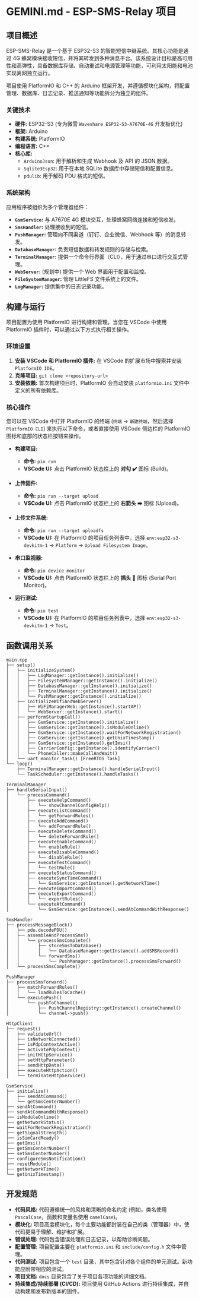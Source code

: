# GEMINI.md - ESP-SMS-Relay 项目

## 项目概述

ESP-SMS-Relay 是一个基于 ESP32-S3 的智能短信中继系统。其核心功能是通过 4G 蜂窝模块接收短信，并将其转发到多种消息平台。该系统设计目标是高可用性和高弹性，具备数据库存储、自动重试和电源管理等功能，可利用太阳能和电池实现离网独立运行。

项目使用 PlatformIO 和 C++ 的 Arduino 框架开发，并遵循模块化架构，将配置管理、数据库、日志记录、推送通知等功能拆分为独立的组件。

### 关键技术

*   **硬件:** ESP32-S3 (专为微雪 `Waveshare ESP32-S3-A7670E-4G` 开发板优化)
*   **框架:** Arduino
*   **构建系统:** PlatformIO
*   **编程语言:** C++
*   **核心库:**
    *   `ArduinoJson`: 用于解析和生成 Webhook 及 API 的 JSON 数据。
    *   `Sqlite3Esp32`: 用于在本地 SQLite 数据库中存储短信和配置信息。
    *   `pdulib`: 用于解码 PDU 格式的短信。

### 系统架构

应用程序被组织为多个管理器组件：

*   **`GsmService`:** 与 A7670E 4G 模块交互，处理蜂窝网络连接和短信收发。
*   **`SmsHandler`:** 处理接收到的短信。
*   **`PushManager`:** 管理向不同渠道（钉钉、企业微信、Webhook 等）的消息转发。
*   **`DatabaseManager`:** 负责短信数据和转发规则的存储与检索。
*   **`TerminalManager`:** 提供一个命令行界面（CLI），用于通过串口进行交互式管理。
*   **`WebServer`:** (规划中) 提供一个 Web 界面用于配置和监控。
*   **`FileSystemManager`:** 管理 LittleFS 文件系统上的文件。
*   **`LogManager`:** 提供集中的日志记录功能。

## 构建与运行

项目配置为使用 PlatformIO 进行构建和管理。当您在 VSCode 中使用 PlatformIO 插件时，可以通过以下方式执行相关操作。

### 环境设置

1.  **安装 VSCode 和 PlatformIO 插件:** 在 VSCode 的扩展市场中搜索并安装 `PlatformIO IDE`。
2.  **克隆项目:** `git clone <repository-url>`
3.  **安装依赖:** 首次构建项目时，PlatformIO 会自动安装 `platformio.ini` 文件中定义的所有依赖库。

### 核心操作

您可以在 VSCode 中打开 PlatformIO 的终端 (`终端` -> `新建终端`，然后选择 `PlatformIO CLI`) 来执行以下命令，或者直接使用 VSCode 侧边栏的 PlatformIO 图标和底部的状态栏按钮来操作。

*   **构建项目:**
    *   **命令:** `pio run`
    *   **VSCode UI:** 点击 PlatformIO 状态栏上的 **对勾 ✔️** 图标 (Build)。

*   **上传固件:**
    *   **命令:** `pio run --target upload`
    *   **VSCode UI:** 点击 PlatformIO 状态栏上的 **右箭头 ➡️** 图标 (Upload)。

*   **上传文件系统:**
    *   **命令:** `pio run --target uploadfs`
    *   **VSCode UI:** 在 PlatformIO 的项目任务列表中，选择 `env:esp32-s3-devkitm-1` -> `Platform` -> `Upload Filesystem Image`。

*   **串口监视器:**
    *   **命令:** `pio device monitor`
    *   **VSCode UI:** 点击 PlatformIO 状态栏上的 **插头 🔌** 图标 (Serial Port Monitor)。

*   **运行测试:**
    *   **命令:** `pio test`
    *   **VSCode UI:** 在 PlatformIO 的项目任务列表中，选择 `env:esp32-s3-devkitm-1` -> `Test`。

## 函数调用关系

```
main.cpp
├── setup()
│   ├── initializeSystem()
│   │   ├── LogManager::getInstance().initialize()
│   │   ├── FilesystemManager::getInstance().initialize()
│   │   ├── DatabaseManager::getInstance().initialize()
│   │   ├── TerminalManager::getInstance().initialize()
│   │   └── PushManager::getInstance().initialize()
│   ├── initializeWifiAndWebServer()
│   │   ├── WiFiManagerWeb::getInstance().startAP()
│   │   └── WebServer::getInstance().start()
│   ├── performStartupCall()
│   │   ├── GsmService::getInstance().initialize()
│   │   ├── GsmService::getInstance().isModuleOnline()
│   │   ├── GsmService::getInstance().waitForNetworkRegistration()
│   │   ├── GsmService::getInstance().getUnixTimestamp()
│   │   ├── GsmService::getInstance().getImsi()
│   │   ├── CarrierConfig::getInstance().identifyCarrier()
│   │   └── PhoneCaller::makeCallAndWait()
│   └── uart_monitor_task() [FreeRTOS Task]
└── loop()
    ├── TerminalManager::getInstance().handleSerialInput()
    └── TaskScheduler::getInstance().handleTasks()

TerminalManager
├── handleSerialInput()
│   └── processCommand()
│       ├── executeHelpCommand()
│       │   └── showChannelConfigHelp()
│       ├── executeListCommand()
│       │   └── getForwardRules()
│       ├── executeAddCommand()
│       │   └── addForwardRule()
│       ├── executeDeleteCommand()
│       │   └── deleteForwardRule()
│       ├── executeEnableCommand()
│       │   └── enableRule()
│       ├── executeDisableCommand()
│       │   └── disableRule()
│       ├── executeTestCommand()
│       │   └── testRule()
│       ├── executeStatusCommand()
│       ├── executeSyncTimeCommand()
│       │   └── GsmService::getInstance().getNetworkTime()
│       ├── executeImportCommand()
│       ├── executeExportCommand()
│       │   └── exportRules()
│       └── executeAtCommand()
│           └── GsmService::getInstance().sendAtCommandWithResponse()

SmsHandler
├── processMessageBlock()
│   ├── pdu.decodePDU()
│   ├── assembleAndProcessSms()
│   │   └── processSmsComplete()
│   │       ├── storeSmsToDatabase()
│   │       │   └── DatabaseManager::getInstance().addSMSRecord()
│   │       └── forwardSms()
│   │           └── PushManager::getInstance().processSmsForward()
│   └── processSmsComplete()

PushManager
├── processSmsForward()
│   ├── matchForwardRules()
│   │   └── loadRulesToCache()
│   └── executePush()
│       └── pushToChannel()
│           ├── PushChannelRegistry::getInstance().createChannel()
│           └── channel->push()

HttpClient
├── request()
│   ├── validateUrl()
│   ├── isNetworkConnected()
│   ├── isPdpContextActive()
│   ├── activatePdpContext()
│   ├── initHttpService()
│   ├── setHttpParameter()
│   ├── sendHttpData()
│   ├── executeHttpAction()
│   └── terminateHttpService()

GsmService
├── initialize()
│   ├── sendAtCommand()
│   └── getSmsCenterNumber()
├── sendAtCommand()
├── sendAtCommandWithResponse()
├── isModuleOnline()
├── getNetworkStatus()
├── waitForNetworkRegistration()
├── getSignalStrength()
├── isSimCardReady()
├── getImsi()
├── getSmsCenterNumber()
├── setSmsCenterNumber()
├── configureSmsNotification()
├── resetModule()
├── getNetworkTime()
└── getUnixTimestamp()
```

## 开发规范

*   **代码风格:** 代码遵循统一的风格和清晰的命名约定 (例如，类名使用 `PascalCase`，函数和变量名使用 `camelCase`)。
*   **模块化:** 项目高度模块化，每个主要功能都封装在自己的类（管理器）中，使代码更易于理解、维护和扩展。
*   **错误处理:** 代码包含错误处理和日志记录，以帮助诊断问题。
*   **配置管理:** 项目配置主要在 `platformio.ini` 和 `include/config.h` 文件中管理。
*   **代码测试:** 项目包含一个 `test` 目录，其中包含针对各个组件的单元测试。新功能应附带相应的测试。
*   **项目文档:** `docs` 目录包含了关于项目各项功能的详细文档。
*   **持续集成/持续部署 (CI/CD):** 项目使用 GitHub Actions 进行持续集成，并自动构建和发布新版本的固件。
